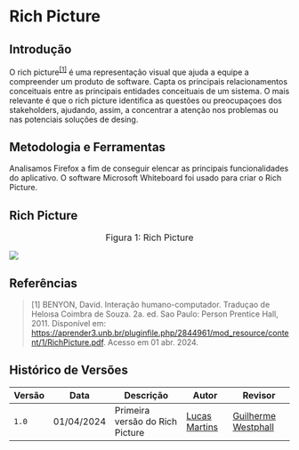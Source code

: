 # Rich Picture

## Introdução
O rich picture<sup><a href="#Referências">[1]</a></sup> é uma representação visual que ajuda a equipe a compreender um produto de software. Capta os principais relacionamentos conceituais entre as principais entidades conceituais de um sistema. O mais relevante é que o rich picture identifica as questões ou preocupaçoes dos stakeholders, ajudando, assim, a concentrar a atenção nos problemas ou nas potenciais soluções de desing.

## Metodologia e Ferramentas
Analisamos Firefox a fim de conseguir elencar as principais funcionalidades do aplicativo. O software Microsoft Whiteboard foi usado para criar o Rich Picture.

## Rich Picture

<font size="3"><p style="text-align: center">Figura 1: Rich Picture</p></font>

<img src="[https://github.com/Requisitos-de-Software/2024.1-Firefox/blob/main/imagens/RichPicture.png](https://github.com/Requisitos-de-Software/2024.1-Firefox/blob/main/docs/images/RichPicture.png?raw=true)">

## Referências
> [1] BENYON, David. Interação humano-computador. Traduçao de Heloısa Coimbra de Souza. 2a. ed. Sao Paulo: Person Prentice Hall, 2011. Disponível em: <https://aprender3.unb.br/pluginfile.php/2844961/mod_resource/content/1/RichPicture.pdf>. Acesso em 01 abr. 2024.

## Histórico de Versões

Versão  | Data | Descrição | Autor | Revisor
-------- | ------ | ------ | ---------- | ----------
`1.0` | 01/04/2024 | Primeira versão do Rich Picture  | [Lucas Martins](https://github.com/martinsglucas) | [Guilherme Westphall](https://github.com/west7)
